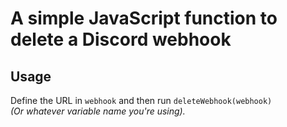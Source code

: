 # A simple JavaScript function to delete a Discord webhook

## **Usage**  
Define the URL in `webhook` and then run `deleteWebhook(webhook)`  
*(Or whatever variable name you're using).*
